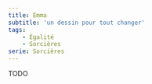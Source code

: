 ```yaml
---
title: Emma
subtitle: 'un dessin pour tout changer'
tags:
    - Égalité
    - Sorcières
serie: Sorcières
---
```


TODO
